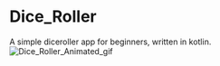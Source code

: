# Dice_Roller
A simple diceroller app for beginners, written in kotlin.
![Dice_Roller_Animated_gif]( Demo_gifs/diceroller.gif&s=200 )

